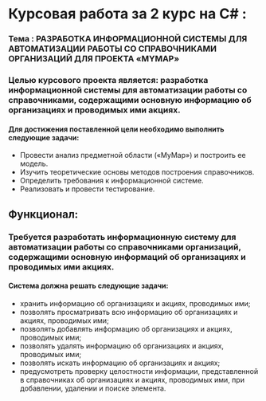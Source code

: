 # Курсовая работа за 2 курс на С# : 
### Тема : РАЗРАБОТКА ИНФОРМАЦИОННОЙ СИСТЕМЫ ДЛЯ АВТОМАТИЗАЦИИ РАБОТЫ СО СПРАВОЧНИКАМИ ОРГАНИЗАЦИЙ ДЛЯ ПРОЕКТА «MYMAP»
### Целью курсового проекта является: разработка информационной системы для автоматизации работы со справочниками, содержащими основную информацию об организациях и проводимых ими акциях.
####  Для достижения поставленной цели необходимо выполнить следующие задачи:
* Провести анализ предметной области («MyMap») и  построить ее модель.
* Изучить теоретические основы методов построения справочников.
* Определить требования к информационной системе.
* Реализовать и провести тестирование.
## Функционал: 
### Требуется разработать информационную систему для автоматизации работы со справочниками организаций, содержащими основную информаций об организациях и проводимых ими акциях.
#### Система должна решать следующие задачи:
* хранить информацию об организациях и акциях, проводимых ими;
* позволять просматривать всю информацию об организациях и акциях, проводимых ими;
* позволять добавлять информацию об организациях и акциях, проводимых ими;
* позволять удалять информацию об организациях и акциях, проводимых ими;
* позволять искать информацию об организациях и акциях;
* предусмотреть проверку целостности информации, представленной в справочниках об организациях и акциях, проводимых ими, при добавлении, удалении и поиске элемента.


